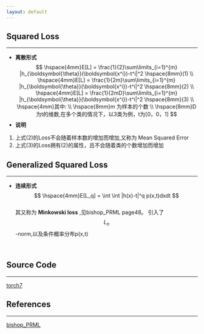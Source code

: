 ```yaml
---
layout: default
---
```


__Squared Loss__
----------    
---   
*  __离散形式__    
$$
\hspace{4mm}E[L] = \frac{1}{2}\sum\limits_{i=1}^{m} |h_{\boldsymbol{\theta}}(\boldsymbol{x^i})-t^i|^2   \hspace{8mm}(1) \\
\hspace{4mm}E[L] = \frac{1}{2m}\sum\limits_{i=1}^{m} |h_{\boldsymbol{\theta}}(\boldsymbol{x^i})-t^i|^2   \hspace{8mm}(2) \\
\hspace{4mm}E[L] = \frac{1}{2mD}\sum\limits_{i=1}^{m} |h_{\boldsymbol{\theta}}(\boldsymbol{x^i})-t^i|^2   \hspace{8mm}(3) \\
\hspace{4mm}其中:    \\
\hspace{8mm}m 为样本的个数 \\
\hspace{8mm}D 为t的维数,在多个类的情况下，以3类为例，t为[0，0，1]
$$    
*  __说明__        
1. 上式(2)的Loss不会随着样本数的增加而增加,又称为 Mean Squared Error    
2. 上式(3)的Loss拥有(2)的属性，且不会随着类的个数增加而增加

__Generalized Squared Loss__
----------    
---     
* __连续形式__     
$$
\hspace{4mm}E[L_q] = \int \int |h(x)-t|^q p(x,t)dxdt
$$   
其又称为 __Minkowski loss__ ,见bishop_PRML page48。 引入了$$L_n$$-norm,以及条件概率分布p(x,t)    
<br />    

__Source Code__
--------    
---    
[torch7](https://github.com/torch/nn/blob/master/MSECriterion.lua)

__References__
----------------    
---    
[bishop_PRML](http://research.microsoft.com/en-us/um/people/cmbishop/prml/)
